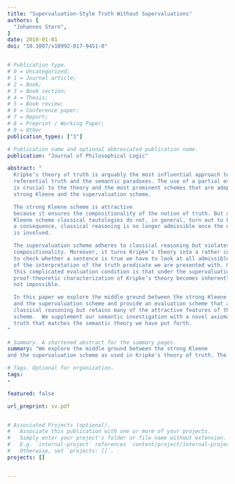 ```yaml
---
title: "Supervaluation-Style Truth Without Supervaluations"
authors: [
  "Johannes Stern",
]
date: 2018-01-01
doi: "10.1007/s10992-017-9451-0"


# Publication type.
# 0 = Uncategorized;
# 1 = Journal article;
# 2 = Book;
# 3 = Book section;
# 4 = Thesis;
# 5 = Book review;
# 6 = Conference paper;
# 7 = Report;
# 8 = Preprint / Working Paper;
# 9 = Other
publication_types: ["1"]

# Publication name and optional abbreviated publication name.
publication: "Journal of Philosophical Logic"

abstract: "
  Kripke’s theory of truth is arguably the most influential approach to self-
  referential truth and the semantic paradoxes. The use of a partial evaluation scheme
  is crucial to the theory and the most prominent schemes that are adopted are the
  strong Kleene and the supervaluation scheme.

  The strong Kleene scheme is attractive
  because it ensures the compositionality of the notion of truth. But under the strong
  Kleene scheme classical tautologies do not, in general, turn out to be true and, as
  a consequence, classical reasoning is no longer admissible once the notion of truth
  is involved.

  The supervaluation scheme adheres to classical reasoning but violates
  compositionality. Moreover, it turns Kripke’s theory into a rather complicated affair:
  to check whether a sentence is true we have to look at all admissible precisification
  of the interpretation of the truth predicate we are presented with. One consequence of
  this complicated evaluation condition is that under the supervaluation scheme a more
  proof-theoretic characterization of Kripke’s theory becomes inherently difficult, if
  not impossible.

  In this paper we explore the middle ground between the strong Kleene
  and the supervaluation scheme and provide an evaluation scheme that adheres to
  classical reasoning but retains many of the attractive features of the strong Kleene
  scheme.  We supplement our semantic investigation with a novel axiomatic theory of
  truth that matches the semantic theory we have put forth.
"

# Summary. A shortened abstract for the summary pages.
summary: "We explore the middle ground between the strong Kleene
and the supervaluation scheme as used in Kripke's theory of truth. The paper contains mistakes. Read in combination with https://johannesstern.github.io/publication/stern-2025/SST.pdf"

# Tags. Optional for organization.
tags:
-

featured: false

url_preprint: sv.pdf


# Associated Projects (optional).
#   Associate this publication with one or more of your projects.
#   Simply enter your project's folder or file name without extension.
#   E.g. `internal-project` references `content/project/internal-project/index.md`.
#   Otherwise, set `projects: []`.
projects: []


---
```

